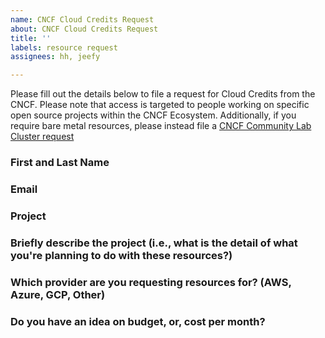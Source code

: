 ```yaml
---
name: CNCF Cloud Credits Request
about: CNCF Cloud Credits Request
title: ''
labels: resource request
assignees: hh, jeefy

---
```


Please fill out the details below to file a request for Cloud Credits from the CNCF. Please note that access is targeted to people working on specific open source projects within the CNCF Ecosystem. Additionally, if you require bare metal resources, please instead file a [CNCF Community Lab Cluster request](https://github.com/cncf/cluster/issues/new/choose)

### First and Last Name

### Email

### Project

### Briefly describe the project (i.e., what is the detail of what you're planning to do with these resources?)

### Which provider are you requesting resources for? (AWS, Azure, GCP, Other)

### Do you have an idea on budget, or, cost per month?